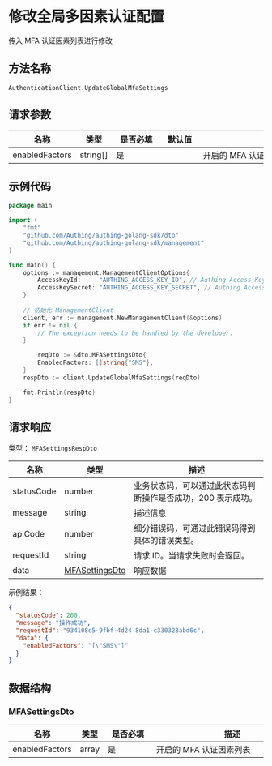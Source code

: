 # 修改全局多因素认证配置

<!--
  警告⚠️：
  不要直接修改该文档，
  https://github.com/Authing/authing-docs-factory
  使用该项目进行生成
-->

<LastUpdated />

传入 MFA 认证因素列表进行修改

## 方法名称

`AuthenticationClient.UpdateGlobalMfaSettings`

## 请求参数

| 名称 | 类型 | <div style="width:80px">是否必填</div> | <div style="width:60px">默认值</div> | <div style="width:300px">描述</div> | <div style="width:200px">示例值</div> |
| ---- | ---- | ---- | ---- | ---- | ---- |
| enabledFactors | string[] | 是 |  | 开启的 MFA 认证因素列表  | `["SMS"]` |




## 示例代码

```go
package main

import (
	"fmt"
	"github.com/Authing/authing-golang-sdk/dto"
	"github.com/Authing/authing-golang-sdk/management"
)

func main() {
	options := management.ManagementClientOptions{
		AccessKeyId:     "AUTHING_ACCESS_KEY_ID", // Authing Access Key ID
		AccessKeySecret: "AUTHING_ACCESS_KEY_SECRET", // Authing Access Key Secret
	}
	
	// 初始化 ManagementClient
	client, err := management.NewManagementClient(&options)
	if err != nil {
		// The exception needs to be handled by the developer.
	}

		reqDto := &dto.MFASettingsDto{
		EnabledFactors: []string{"SMS"},
	}
	respDto := client.UpdateGlobalMfaSettings(reqDto)

	fmt.Println(respDto)
}
```



  
## 请求响应

类型： `MFASettingsRespDto`

| 名称 | 类型 | 描述 |
| ---- | ---- | ---- |
| statusCode | number | 业务状态码，可以通过此状态码判断操作是否成功，200 表示成功。 |
| message | string | 描述信息 |
| apiCode | number | 细分错误码，可通过此错误码得到具体的错误类型。 |
| requestId | string | 请求 ID。当请求失败时会返回。 |
| data | <a href="#MFASettingsDto">MFASettingsDto</a> | 响应数据 |



示例结果：

```json
{
  "statusCode": 200,
  "message": "操作成功",
  "requestId": "934108e5-9fbf-4d24-8da1-c330328abd6c",
  "data": {
    "enabledFactors": "[\"SMS\"]"
  }
}
```

## 数据结构


### <a id="MFASettingsDto"></a> MFASettingsDto

| 名称 | 类型 | <div style="width:80px">是否必填</div> | <div style="width:300px">描述</div> | <div style="width:200px">示例值</div> |
| ---- |  ---- | ---- | ---- | ---- |
| enabledFactors | array | 是 | 开启的 MFA 认证因素列表   |  `["SMS"]` |


